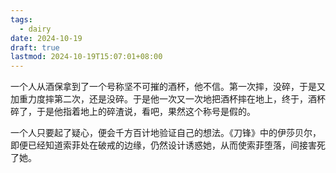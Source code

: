 ```yaml
---
tags:
  - dairy
date: 2024-10-19
draft: true
lastmod: 2024-10-19T15:07:01+08:00
---
```

一个人从酒保拿到了一个号称坚不可摧的酒杯，他不信。第一次摔，没碎，于是又加重力度摔第二次，还是没碎。于是他一次又一次地把酒杯摔在地上，终于，酒杯碎了，于是他指着地上的碎渣说，看吧，果然这个称号是假的。

一个人只要起了疑心，便会千方百计地验证自己的想法。《刀锋》中的伊莎贝尔，即便已经知道索菲处在破戒的边缘，仍然设计诱惑她，从而使索菲堕落，间接害死了她。


